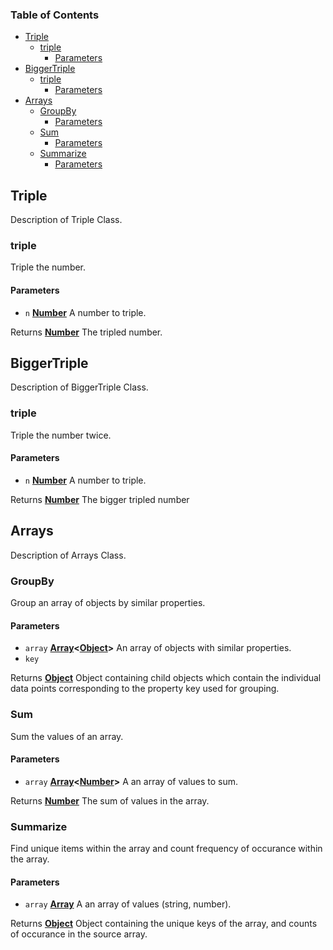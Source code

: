 <!-- Generated by documentation.js. Update this documentation by updating the source code. -->

### Table of Contents

-   [Triple][1]
    -   [triple][2]
        -   [Parameters][3]
-   [BiggerTriple][4]
    -   [triple][5]
        -   [Parameters][6]
-   [Arrays][7]
    -   [GroupBy][8]
        -   [Parameters][9]
    -   [Sum][10]
        -   [Parameters][11]
    -   [Summarize][12]
        -   [Parameters][13]

## Triple

Description of Triple Class.

### triple

Triple the number.

#### Parameters

-   `n` **[Number][14]** A number to triple.

Returns **[Number][14]** The tripled number.

## BiggerTriple

Description of BiggerTriple Class.

### triple

Triple the number twice.

#### Parameters

-   `n` **[Number][14]** A number to triple.

Returns **[Number][14]** The bigger tripled number

## Arrays

Description of Arrays Class.

### GroupBy

Group an array of objects by similar properties.

#### Parameters

-   `array` **[Array][15]&lt;[Object][16]>** An array of objects with similar properties.
-   `key`  

Returns **[Object][16]** Object containing child objects which contain the individual
data points corresponding to the property key used for grouping.

### Sum

Sum the values of an array.

#### Parameters

-   `array` **[Array][15]&lt;[Number][14]>** A an array of values to sum.

Returns **[Number][14]** The sum of values in the array.

### Summarize

Find unique items within the array and count frequency of occurance
within the array.

#### Parameters

-   `array` **[Array][15]** A an array of values (string, number).

Returns **[Object][16]** Object containing the unique keys of the array, and
counts of occurance in the source array.

[1]: #triple

[2]: #triple-1

[3]: #parameters

[4]: #biggertriple

[5]: #triple-2

[6]: #parameters-1

[7]: #arrays

[8]: #groupby

[9]: #parameters-2

[10]: #sum

[11]: #parameters-3

[12]: #summarize

[13]: #parameters-4

[14]: https://developer.mozilla.org/docs/Web/JavaScript/Reference/Global_Objects/Number

[15]: https://developer.mozilla.org/docs/Web/JavaScript/Reference/Global_Objects/Array

[16]: https://developer.mozilla.org/docs/Web/JavaScript/Reference/Global_Objects/Object
